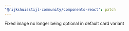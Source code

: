 ```yaml
---
'@rijkshuisstijl-community/components-react': patch
---
```


Fixed image no longer being optional in default card variant
